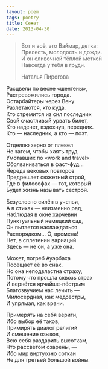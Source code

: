 ```yaml
---
layout: poem
tags: poetry
title: Сюжет
date: 2013-04-30
---
```


> Вот и всё, это Ваймар, детка:<br>
> Прелесть, молодость и дожди.<br>
> И он сливочной тёплой меткой<br>
> Навсегда у тебя в груди.
>
> <footer>Наталья Пирогова</footer>

Расцвели по весне «шенгены»,<br>
Растревожились города.<br>
Остарбайтеры через Вену<br>
Разлетаются, кто куда.<br>
Кто стремится из сил последних<br>
Свой счастливый урвать билет,<br>
Кто наденет, вздохнув, передник.<br>
Кто — наследник, а кто — поэт.<br>

Отделяю зерно от плевел<br>
Не затем, чтобы хаять труд<br>
Умотавших по «work and travel»<br>
Оболваниваться в фаст-фуд...<br>
Череда вековых повторов<br>
Предрешает сюжетный строй,<br>
Где в философах — тот, который<br>
Будет жизнь называть сестрой.<br>

Безусловно силён в ученьи,<br>
А в стихах — неизменно рад,<br>
Наблюдая в окне харчевни<br>
Пунктуальный немецкий сад,<br>
Он пытается наслаждаться<br>
Распорядком... О, времена!<br>
Нет, в сплетении вариаций<br>
Здесь — не он, а уже она.<br>

Может, погреб Ауэрбаха<br>
Посещает её во снах.<br>
Но она неподвластна страху,<br>
Потому что прошла сквозь страх<br>
И вернётся ярчайше-пёстрым<br>
Благозвучием нас лечить —<br>
Милосердная, как медсёстры,<br>
И упрямая, как врачи.<br>

Примерять на себя вериги,<br>
Ибо выбор её таков,<br>
Примирять диалог религий<br>
И смешение языков,<br>
Всю себя раздарить высоткам,<br>
Что рассветом озарены, —<br>
Ибо мир виртуозно соткан<br>
Не для третьей большой войны.
